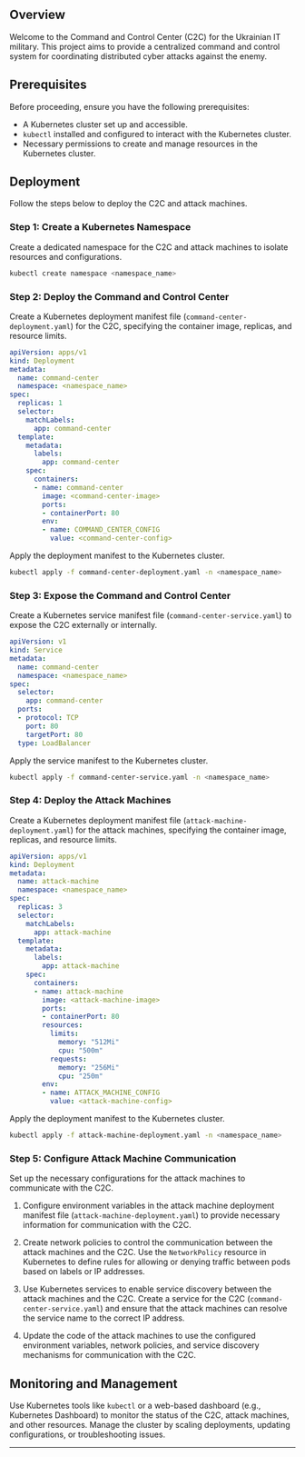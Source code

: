 ## Overview
Welcome to the Command and Control Center (C2C) for the Ukrainian IT military. This project aims to provide a centralized command and control system for coordinating distributed cyber attacks against the enemy.

## Prerequisites
Before proceeding, ensure you have the following prerequisites:

- A Kubernetes cluster set up and accessible.
- `kubectl` installed and configured to interact with the Kubernetes cluster.
- Necessary permissions to create and manage resources in the Kubernetes cluster.

## Deployment
Follow the steps below to deploy the C2C and attack machines.

### Step 1: Create a Kubernetes Namespace
Create a dedicated namespace for the C2C and attack machines to isolate resources and configurations.

```bash
kubectl create namespace <namespace_name>
```

### Step 2: Deploy the Command and Control Center
Create a Kubernetes deployment manifest file (`command-center-deployment.yaml`) for the C2C, specifying the container image, replicas, and resource limits.

```yaml
apiVersion: apps/v1
kind: Deployment
metadata:
  name: command-center
  namespace: <namespace_name>
spec:
  replicas: 1
  selector:
    matchLabels:
      app: command-center
  template:
    metadata:
      labels:
        app: command-center
    spec:
      containers:
      - name: command-center
        image: <command-center-image>
        ports:
        - containerPort: 80
        env:
        - name: COMMAND_CENTER_CONFIG
          value: <command-center-config>
```

Apply the deployment manifest to the Kubernetes cluster.

```bash
kubectl apply -f command-center-deployment.yaml -n <namespace_name>
```

### Step 3: Expose the Command and Control Center
Create a Kubernetes service manifest file (`command-center-service.yaml`) to expose the C2C externally or internally.

```yaml
apiVersion: v1
kind: Service
metadata:
  name: command-center
  namespace: <namespace_name>
spec:
  selector:
    app: command-center
  ports:
  - protocol: TCP
    port: 80
    targetPort: 80
  type: LoadBalancer
```

Apply the service manifest to the Kubernetes cluster.

```bash
kubectl apply -f command-center-service.yaml -n <namespace_name>
```

### Step 4: Deploy the Attack Machines
Create a Kubernetes deployment manifest file (`attack-machine-deployment.yaml`) for the attack machines, specifying the container image, replicas, and resource limits.

```yaml
apiVersion: apps/v1
kind: Deployment
metadata:
  name: attack-machine
  namespace: <namespace_name>
spec:
  replicas: 3
  selector:
    matchLabels:
      app: attack-machine
  template:
    metadata:
      labels:
        app: attack-machine
    spec:
      containers:
      - name: attack-machine
        image: <attack-machine-image>
        ports:
        - containerPort: 80
        resources:
          limits:
            memory: "512Mi"
            cpu: "500m"
          requests:
            memory: "256Mi"
            cpu: "250m"
        env:
        - name: ATTACK_MACHINE_CONFIG
          value: <attack-machine-config>
```

Apply the deployment manifest to the Kubernetes cluster.

```bash
kubectl apply -f attack-machine-deployment.yaml -n <namespace_name>
```

### Step 5: Configure Attack Machine Communication
Set up the necessary configurations for the attack machines to communicate with the C2C.

1. Configure environment variables in the attack machine deployment manifest file (`attack-machine-deployment.yaml`) to provide necessary information for communication with the C2C.

2. Create network policies to control the communication between the attack machines and the C2C. Use the `NetworkPolicy` resource in Kubernetes to define rules for allowing or denying traffic between pods based on labels or IP addresses.

3. Use Kubernetes services to enable service discovery between the attack machines and the C2C. Create a service for the C2C (`command-center-service.yaml`) and ensure that the attack machines can resolve the service name to the correct IP address.

4. Update the code of the attack machines to use the configured environment variables, network policies, and service discovery mechanisms for communication with the C2C.

## Monitoring and Management
Use Kubernetes tools like `kubectl` or a web-based dashboard (e.g., Kubernetes Dashboard) to monitor the status of the C2C, attack machines, and other resources. Manage the cluster by scaling deployments, updating configurations, or troubleshooting issues.

---
